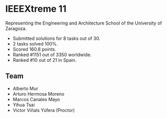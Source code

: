 # IEEEXtreme 11
Representing the Engineering and Architecture School of the University of Zaragoza.

* Submitted solutions for 8 tasks out of 30.
* 2 tasks solved 100%.
* Scored 160.8 points.
* Ranked #1151 out of 3350 worldwide.
* Ranked #10 out of 21 in Spain.

## Team

* Alberto Mur
* Arturo Hermosa Moreno
* Marcos Canales Mayo
* Yihua Tsai
* Victor Viñals Yúfera (Proctor)